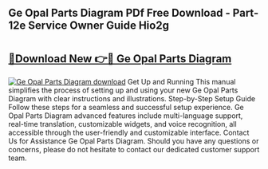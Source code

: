 ## Ge Opal Parts Diagram PDf Free Download - Part-12e Service Owner Guide Hio2g

# <h2><a href="http://dfnb6b.blite.top/?on=Ge+Opal+Parts+Diagram">🔗Download New 👉🔴 Ge Opal Parts Diagram</a></h2>

[![Ge Opal Parts Diagram download](https://i.imgur.com/lujVjoI.png)](http://dfnb6b.blite.top/?on=Ge+Opal+Parts+Diagram)
Get Up and Running This manual simplifies the process of setting up and using your new Ge Opal Parts Diagram with clear instructions and illustrations. Step-by-Step Setup Guide Follow these steps for a seamless and successful setup experience. Ge Opal Parts Diagram advanced features include multi-language support, real-time translation, customizable widgets, and voice recognition, all accessible through the user-friendly and customizable interface. Contact Us for Assistance Ge Opal Parts Diagram. Should you have any questions or concerns, please do not hesitate to contact our dedicated customer support team.
